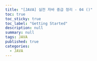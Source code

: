 ```yaml
---
title: "[JAVA] 실전 자바 중급 정리 - 04 ()"
toc: true
toc_sticky: true
toc_label: "Getting Started"
description: null
summary: null
tags: JAVA
published: true
categories:
  - JAVA
---
```


```java

```



